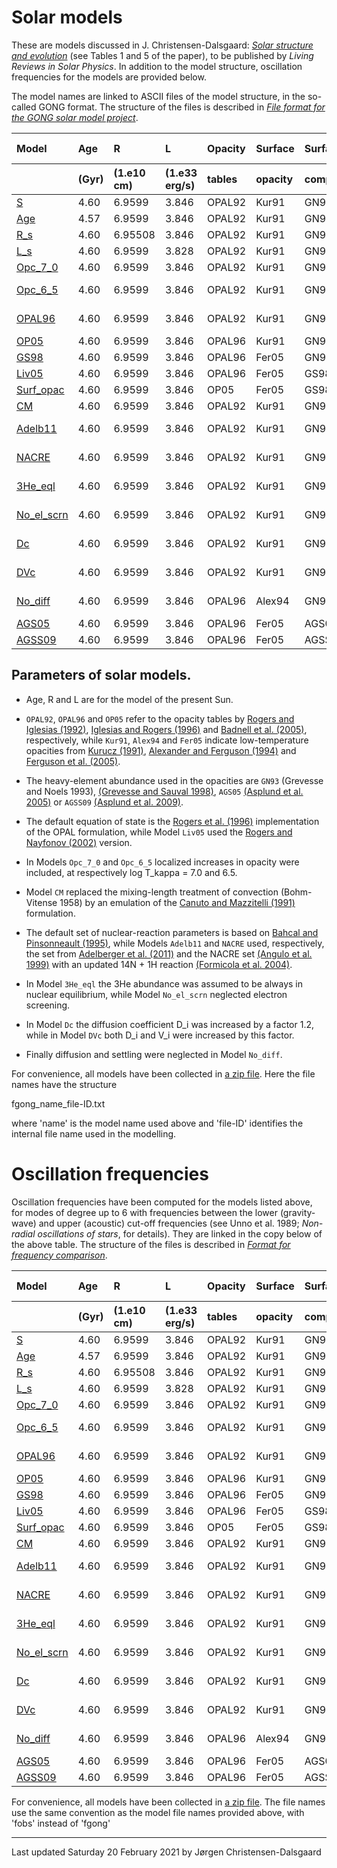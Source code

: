 # Solar models

These are models discussed in J. Christensen-Dalsgaard: 
<a href='https://arxiv.org/abs/2007.06488'><i>Solar structure and evolution</i></a> 
(see Tables 1 and 5 of the paper), to be published by
<i>Living Reviews in Solar Physics</i>.
In addition to the model structure, oscillation frequencies for the models are
provided below.

The model names are linked to ASCII files of the model structure, in the
so-called GONG format.
The structure of the files is described in 
<a href='file-format.pdf'><i>File format for the GONG solar model project</i></a>.

<table style="width:100%">
	<thead align="left">
<tr style="left-align">
  <th style="left-align">Model</th>
  <th>Age</th>
  <th>R</th>
  <th>L</th>
  <th>Opacity</th>
  <th>Surface</th>
  <th>Surface</th>
  <th>Other changes </th>
</tr>
<tr>
  <th></th>
  <th>(Gyr)</th>
  <th>(1.e10 cm)</th>
  <th>(1.e33 erg/s)</th>
  <th>tables</th>
  <th>opacity</th>
  <th>comp.</th>
  <th>(see caption) </th>
</tr>
</thead>
<tr>
  <td><a href='models/fgong_S_d_02c.txt?raw=true'>S</a></td>
  <td>4.60</td>
  <td>6.9599</td>
  <td>3.846</td>
  <td>OPAL92</td>
  <td>Kur91</td>
  <td>GN93</td>
  <td>-   </td>
</tr>
<tr>
  <td><a href='models/fgong_Age_d_06c.txt?raw=true'>Age</a></td>
  <td>4.57</td>
  <td>6.9599</td>
  <td>3.846</td>
  <td>OPAL92</td>
  <td>Kur91</td>
  <td>GN93</td>
  <td>-  </td>
</tr>
<tr>
  <td><a href='models/fgong_R_s_d_05c.txt?raw=true'>R_s</a></td>
  <td>4.60</td>
  <td>6.95508</td>
  <td>3.846</td>
  <td>OPAL92</td>
  <td>Kur91</td>
  <td>GN93</td>
  <td>-  </td>
</tr>
<tr>
  <td><a href='models/fgong_L_s_d_41c.txt?raw=true'>L_s</a></td>
  <td>4.60</td>
  <td>6.9599</td>
  <td>3.828</td>
  <td>OPAL92</td>
  <td>Kur91</td>
  <td>GN93</td>
  <td>-   </td>
</tr>
<tr>
  <td><a href='models/fgong_Opc_7_0_d_15c.txt?raw=true'>Opc_7_0</a></td>
  <td>4.60</td>
  <td>6.9599</td>
  <td>3.846</td>
  <td>OPAL92</td>
  <td>Kur91</td>
  <td>GN93</td>
  <td>EOS Liv05   </td>
</tr>
<tr>
  <td><a href='models/fgong_Opc_6_5_d_16c.txt?raw=true'>Opc_6_5</a></td>
  <td>4.60</td>
  <td>6.9599</td>
  <td>3.846</td>
  <td>OPAL92</td>
  <td>Kur91</td>
  <td>GN93</td>
  <td>Local delta log kappa </td>
</tr>
<tr>
  <td><a href='models/fgong_OPAL96_d_07c.txt?raw=true'>OPAL96</a></td>
  <td>4.60</td>
  <td>6.9599</td>
  <td>3.846</td>
  <td>OPAL92</td>
  <td>Kur91</td>
  <td>GN93</td>
  <td>Local delta log kappa  </td>
</tr>
<tr>
  <td><a href='models/fgong_OP05_d_36c.txt?raw=true'>OP05</a></td>
  <td>4.60</td>
  <td>6.9599</td>
  <td>3.846</td>
  <td>OPAL96</td>
  <td>Kur91</td>
  <td>GN93</td>
  <td>- </td>
</tr>
<tr>
  <td><a href='models/fgong_GS98_d_37c.txt?raw=true'>GS98</a></td>
  <td>4.60</td>
  <td>6.9599</td>
  <td>3.846</td>
  <td>OPAL96</td>
  <td>Fer05</td>
  <td>GN93</td>
  <td>Surf. opac.   </td>
</tr>
<tr>
  <td><a href='models/fgong_Liv05_d_40c.txt?raw=true'>Liv05</a></td>
  <td>4.60</td>
  <td>6.9599</td>
  <td>3.846</td>
  <td>OPAL96</td>
  <td>Fer05</td>
  <td>GS98</td>
  <td>-     </td>
</tr>
<tr>
  <td><a href='models/fgong_Surf_opac_d_35c.txt?raw=true'>Surf_opac</a></td>
  <td>4.60</td>
  <td>6.9599</td>
  <td>3.846</td>
  <td>OP05</td>
  <td>Fer05</td>
  <td>GS98</td>
  <td>-    </td>
</tr>
<tr>
  <td><a href='models/fgong_CM_d_24c.txt?raw=true'>CM</a></td>
  <td>4.60</td>
  <td>6.9599</td>
  <td>3.846</td>
  <td>OPAL92</td>
  <td>Kur91</td>
  <td>GN93</td>
  <td>CM conv.   </td>
</tr>
<tr>
  <td><a href='models/fgong_Adelb11_d_34c.txt?raw=true'>Adelb11</a></td>
  <td>4.60</td>
  <td>6.9599</td>
  <td>3.846</td>
  <td>OPAL92</td>
  <td>Kur91</td>
  <td>GN93</td>
  <td>EnGen. Adelberger   </td>
</tr>
<tr>
  <td><a href='models/fgong_NACRE_d_39c.txt?raw=true'>NACRE</a></td>
  <td>4.60</td>
  <td>6.9599</td>
  <td>3.846</td>
  <td>OPAL92</td>
  <td>Kur91</td>
  <td>GN93</td>
  <td>EnGen. NACRE   </td>
</tr>
<tr>
  <td><a href='models/fgong_3He_eql_d_02c_eq.txt?raw=true'>3He_eql</a></td>
  <td>4.60</td>
  <td>6.9599</td>
  <td>3.846</td>
  <td>OPAL92</td>
  <td>Kur91</td>
  <td>GN93</td>
  <td>3He nucl. eql.   </td>
</tr>
<tr>
  <td><a href='models/fgong_No_el_scrn_d_20c.txt?raw=true'>No_el_scrn</a></td>
  <td>4.60</td>
  <td>6.9599</td>
  <td>3.846</td>
  <td>OPAL92</td>
  <td>Kur91</td>
  <td>GN93</td>
  <td>no electr. screen. </td>
</tr>
<tr>
  <td><a href='models/fgong_Dc_d_17c.txt?raw=true'>Dc</a></td>
  <td>4.60</td>
  <td>6.9599</td>
  <td>3.846</td>
  <td>OPAL92</td>
  <td>Kur91</td>
  <td>GN93</td>
  <td>Change diff. </td>
</tr>
<tr>
  <td><a href='models/fgong_DVc_d_18c.txt?raw=true'>DVc</a></td>
  <td>4.60</td>
  <td>6.9599</td>
  <td>3.846</td>
  <td>OPAL92</td>
  <td>Kur91</td>
  <td>GN93</td>
  <td>Change diff., settl. </td>
</tr>
<tr>
  <td><a href='models/fgong_No_diff_03c.txt?raw=true'>No_diff</a></td>
  <td>4.60</td>
  <td>6.9599</td>
  <td>3.846</td>
  <td>OPAL96</td>
  <td>Alex94</td>
  <td>GN93</td>
  <td>No diffusion </td>
</tr>
<tr>
  <td><a href='models/fgong_AGS05_d_21c.txt?raw=true'>AGS05</a></td>
  <td>4.60</td>
  <td>6.9599</td>
  <td>3.846</td>
  <td>OPAL96</td>
  <td>Fer05</td>
  <td>AGS05  </td>
  <td>-     </td>
</tr>
<tr>
  <td><a href='models/fgong_AGSS09_d_22c.txt?raw=true'>AGSS09</a></td>
  <td>4.60</td>
  <td>6.9599</td>
  <td>3.846</td>
  <td>OPAL96</td>
  <td>Fer05</td>
  <td>AGSS09  </td>
  <td>-     </td>
</tr>
</table>

## Parameters of solar models. 

- Age, R and L are for the model of the present Sun.

- `OPAL92`, `OPAL96` and `OP05` refer to the opacity tables by
<a href='https://doi.org/10.1086/191659'>Rogers and Iglesias (1992)</a>,
<a href='https://doi.org/10.1086/175539'>Iglesias and Rogers (1996)</a> and 
<a href='https://doi.org/10.1111/j.1365-2966.2005.08991.x'>Badnell et al. (2005)</a>,
respectively, while `Kur91`, `Alex94` and `Fer05` indicate low-temperature opacities from
<a href='https://doi.org/10.1007/978-94-011-3554-2_42'>Kurucz (1991)</a>, 
<a href='https://doi.org/10.1086/175039'>Alexander and Ferguson (1994)</a> and 
<a href='https://doi.org/10.1086/428642'>Ferguson et al. (2005)</a>.

- The heavy-element abundance used in the opacities are `GN93`
(Grevesse and Noels 1993),
<a href='https://doi.org/10.1007/978-94-011-4820-7_15'>(Grevesse and Sauval 1998)</a>,
`AGS05` <a href='https://doi.org/10.1051/0004-6361:20041951'>(Asplund et al. 2005)</a> or
`AGSS09` <a href='https://doi.org/10.1146/annurev.astro.46.060407.145222'>(Asplund et al. 2009)</a>.

- The default equation of state is the 
<a href='https://doi.org/10.1086/176705'>Rogers et al. (1996)</a>
implementation of the
OPAL formulation, while Model `Liv05` used the 
<a href='https://doi.org/10.1086/341894'>Rogers and Nayfonov (2002)</a> 
version.

- In Models `Opc_7_0` and `Opc_6_5` localized increases in opacity
were included, at respectively log T_kappa = 7.0 and 6.5.

- Model `CM` replaced the mixing-length treatment of convection 
(Bohm-Vitense 1958) by an emulation of the 
<a href='https://doi.org/10.1086/169815'>Canuto and Mazzitelli (1991)</a>
formulation.

- The default set of nuclear-reaction parameters is based on 
<a href='https://doi.org/10.1103/revmodphys.67.781'>Bahcal and Pinsonneault (1995)</a>,
while Models `Adelb11` and `NACRE` used, respectively,
the set from
<a href='https://doi.org/10.1103/RevModPhys.83.195'>Adelberger et al. (2011)</a>
and the NACRE set
<a href='https://doi.org.10.1016/S0375-9474(99)00030-5'>(Angulo et al. 1999)</a>
with an updated 14N + 1H reaction 
<a href='https://doi.org/10.1016/j.physletb.2004.03.092'>(Formicola et al. 2004)</a>.

- In Model `3He_eql` the 3He abundance was assumed to be always in nuclear equilibrium, while Model `No_el_scrn` neglected electron screening.

- In Model `Dc` the diffusion coefficient D_i was increased by a factor 1.2, while in Model `DVc`
both D_i and V_i were increased by this factor.

- Finally diffusion and settling were neglected in Model `No_diff`.<p><p>
<!--
Values or other aspects differing from Model~S are shown as {\bf bold}.
-->

For convenience, all models have been collected in 
<a href=fgong_combined.zip>a zip file</a>.
Here the file names have the structure<p>
fgong_name_file-ID.txt<p>
where 'name' is the model name used above and 'file-ID' identifies the
internal file name used in the modelling.

# Oscillation frequencies

Oscillation frequencies have been computed for the models listed above, for
modes of degree up to 6 with
frequencies between the lower (gravity-wave) and upper (acoustic) cut-off
frequencies (see Unno et al. 1989; <i>Non-radial oscillations of stars</i>,
for details). 
They are linked in the copy below of the above table. 
The structure of the files is described in 
<a href='frequency_format.pdf'><i>Format for frequency comparison</i></a>.
<p><p>

<table style="width:100%">
	<thead align="left">
<tr style="left-align">
  <th style="left-align">Model</th>
  <th>Age</th>
  <th>R</th>
  <th>L</th>
  <th>Opacity</th>
  <th>Surface</th>
  <th>Surface</th>
  <th>Other changes </th>
</tr>
<tr>
  <th></th>
  <th>(Gyr)</th>
  <th>(1.e10 cm)</th>
  <th>(1.e33 erg/s)</th>
  <th>tables</th>
  <th>opacity</th>
  <th>comp.</th>
  <th>(see caption) </th>
</tr>
</thead>
<tr>
  <td><a href='frequencies/fobs_S_d_02c.txt?raw=true'>S</a></td>
  <td>4.60</td>
  <td>6.9599</td>
  <td>3.846</td>
  <td>OPAL92</td>
  <td>Kur91</td>
  <td>GN93</td>
  <td>-   </td>
</tr>
<tr>
  <td><a href='frequencies/fobs_Age_d_06c.txt?raw=true'>Age</a></td>
  <td>4.57</td>
  <td>6.9599</td>
  <td>3.846</td>
  <td>OPAL92</td>
  <td>Kur91</td>
  <td>GN93</td>
  <td>-  </td>
</tr>
<tr>
  <td><a href='frequencies/fobs_R_s_d_05c.txt?raw=true'>R_s</a></td>
  <td>4.60</td>
  <td>6.95508</td>
  <td>3.846</td>
  <td>OPAL92</td>
  <td>Kur91</td>
  <td>GN93</td>
  <td>-  </td>
</tr>
<tr>
  <td><a href='frequencies/fobs_L_s_d_41c.txt?raw=true'>L_s</a></td>
  <td>4.60</td>
  <td>6.9599</td>
  <td>3.828</td>
  <td>OPAL92</td>
  <td>Kur91</td>
  <td>GN93</td>
  <td>-   </td>
</tr>
<tr>
  <td><a href='frequencies/fobs_Opc_7_0_d_15c.txt?raw=true'>Opc_7_0</a></td>
  <td>4.60</td>
  <td>6.9599</td>
  <td>3.846</td>
  <td>OPAL92</td>
  <td>Kur91</td>
  <td>GN93</td>
  <td>EOS Liv05   </td>
</tr>
<tr>
  <td><a href='frequencies/fobs_Opc_6_5_d_16c.txt?raw=true'>Opc_6_5</a></td>
  <td>4.60</td>
  <td>6.9599</td>
  <td>3.846</td>
  <td>OPAL92</td>
  <td>Kur91</td>
  <td>GN93</td>
  <td>Local delta log kappa </td>
</tr>
<tr>
  <td><a href='frequencies/fobs_OPAL96_d_07c.txt?raw=true'>OPAL96</a></td>
  <td>4.60</td>
  <td>6.9599</td>
  <td>3.846</td>
  <td>OPAL92</td>
  <td>Kur91</td>
  <td>GN93</td>
  <td>Local delta log kappa  </td>
</tr>
<tr>
  <td><a href='frequencies/fobs_OP05_d_36c.txt?raw=true'>OP05</a></td>
  <td>4.60</td>
  <td>6.9599</td>
  <td>3.846</td>
  <td>OPAL96</td>
  <td>Kur91</td>
  <td>GN93</td>
  <td>- </td>
</tr>
<tr>
  <td><a href='frequencies/fobs_GS98_d_37c.txt?raw=true'>GS98</a></td>
  <td>4.60</td>
  <td>6.9599</td>
  <td>3.846</td>
  <td>OPAL96</td>
  <td>Fer05</td>
  <td>GN93</td>
  <td>Surf. opac.   </td>
</tr>
<tr>
  <td><a href='frequencies/fobs_Liv05_d_40c.txt?raw=true'>Liv05</a></td>
  <td>4.60</td>
  <td>6.9599</td>
  <td>3.846</td>
  <td>OPAL96</td>
  <td>Fer05</td>
  <td>GS98</td>
  <td>-     </td>
</tr>
<tr>
  <td><a href='frequencies/fobs_Surf_opac_d_35c.txt?raw=true'>Surf_opac</a></td>
  <td>4.60</td>
  <td>6.9599</td>
  <td>3.846</td>
  <td>OP05</td>
  <td>Fer05</td>
  <td>GS98</td>
  <td>-    </td>
</tr>
<tr>
  <td><a href='frequencies/fobs_CM_d_24c.txt?raw=true'>CM</a></td>
  <td>4.60</td>
  <td>6.9599</td>
  <td>3.846</td>
  <td>OPAL92</td>
  <td>Kur91</td>
  <td>GN93</td>
  <td>CM conv.   </td>
</tr>
<tr>
  <td><a href='frequencies/fobs_Adelb11_d_34c.txt?raw=true'>Adelb11</a></td>
  <td>4.60</td>
  <td>6.9599</td>
  <td>3.846</td>
  <td>OPAL92</td>
  <td>Kur91</td>
  <td>GN93</td>
  <td>EnGen. Adelberger   </td>
</tr>
<tr>
  <td><a href='frequencies/fobs_NACRE_d_39c.txt?raw=true'>NACRE</a></td>
  <td>4.60</td>
  <td>6.9599</td>
  <td>3.846</td>
  <td>OPAL92</td>
  <td>Kur91</td>
  <td>GN93</td>
  <td>EnGen. NACRE   </td>
</tr>
<tr>
  <td><a href='frequencies/fobs_3He_eql_d_02c_eq.txt?raw=true'>3He_eql</a></td>
  <td>4.60</td>
  <td>6.9599</td>
  <td>3.846</td>
  <td>OPAL92</td>
  <td>Kur91</td>
  <td>GN93</td>
  <td>3He nucl. eql.   </td>
</tr>
<tr>
  <td><a href='frequencies/fobs_No_el_scrn_d_20c.txt?raw=true'>No_el_scrn</a></td>
  <td>4.60</td>
  <td>6.9599</td>
  <td>3.846</td>
  <td>OPAL92</td>
  <td>Kur91</td>
  <td>GN93</td>
  <td>no electr. screen. </td>
</tr>
<tr>
  <td><a href='frequencies/fobs_Dc_d_17c.txt?raw=true'>Dc</a></td>
  <td>4.60</td>
  <td>6.9599</td>
  <td>3.846</td>
  <td>OPAL92</td>
  <td>Kur91</td>
  <td>GN93</td>
  <td>Change diff. </td>
</tr>
<tr>
  <td><a href='frequencies/fobs_DVc_d_18c.txt?raw=true'>DVc</a></td>
  <td>4.60</td>
  <td>6.9599</td>
  <td>3.846</td>
  <td>OPAL92</td>
  <td>Kur91</td>
  <td>GN93</td>
  <td>Change diff., settl. </td>
</tr>
<tr>
  <td><a href='frequencies/fobs_No_diff_03c.txt?raw=true'>No_diff</a></td>
  <td>4.60</td>
  <td>6.9599</td>
  <td>3.846</td>
  <td>OPAL96</td>
  <td>Alex94</td>
  <td>GN93</td>
  <td>No diffusion </td>
</tr>
<tr>
  <td><a href='frequencies/fobs_AGS05_d_21c.txt?raw=true'>AGS05</a></td>
  <td>4.60</td>
  <td>6.9599</td>
  <td>3.846</td>
  <td>OPAL96</td>
  <td>Fer05</td>
  <td>AGS05  </td>
  <td>-     </td>
</tr>
<tr>
  <td><a href='frequencies/fobs_AGSS09_d_22c.txt?raw=true'>AGSS09</a></td>
  <td>4.60</td>
  <td>6.9599</td>
  <td>3.846</td>
  <td>OPAL96</td>
  <td>Fer05</td>
  <td>AGSS09  </td>
  <td>-     </td>
</tr>
</table>
<p><p>

For convenience, all models have been collected in 
<a href=fobs_combined.zip>a zip file</a>.
The file names use the same convention as the model file names provided above,
with 'fobs' instead of 'fgong'
<p><p>

<hr>
Last updated 
Saturday 20 February 2021
by Jørgen Christensen-Dalsgaard

